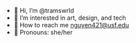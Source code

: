 - 🌱 Hi, I’m @tramswrld
- 💖 I’m interested in art, design, and tech
- 💌 How to reach me nguyen421@usf.edu
- 🍓 Pronouns: she/her


<!---
tramswrld/tramswrld is a ✨ special ✨ repository because its `README.md` (this file) appears on your GitHub profile.
You can click the Preview link to take a look at your changes.
--->

